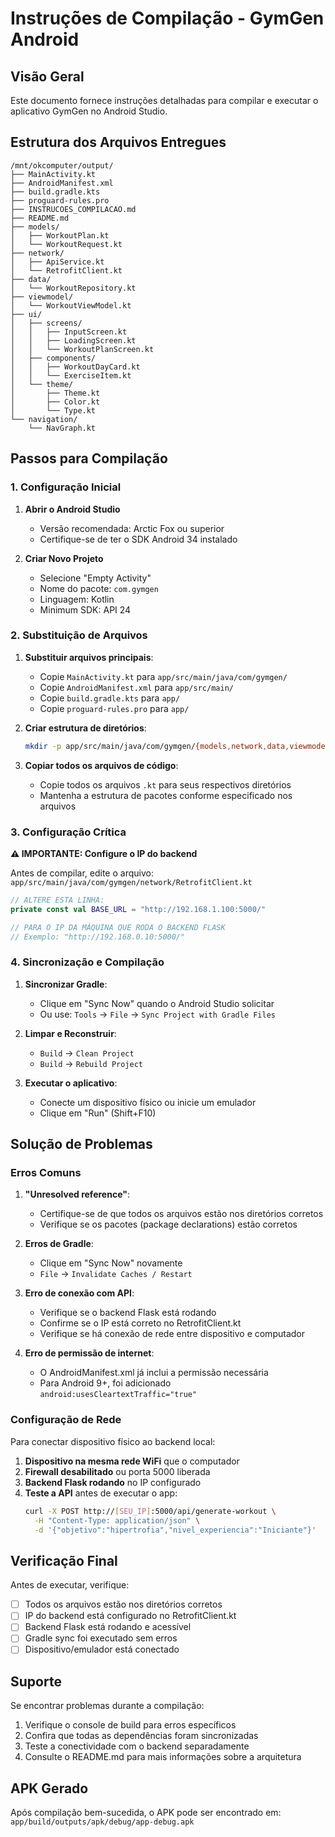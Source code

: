 # Instruções de Compilação - GymGen Android

## Visão Geral
Este documento fornece instruções detalhadas para compilar e executar o aplicativo GymGen no Android Studio.

## Estrutura dos Arquivos Entregues

```
/mnt/okcomputer/output/
├── MainActivity.kt
├── AndroidManifest.xml
├── build.gradle.kts
├── proguard-rules.pro
├── INSTRUCOES_COMPILACAO.md
├── README.md
├── models/
│   ├── WorkoutPlan.kt
│   └── WorkoutRequest.kt
├── network/
│   ├── ApiService.kt
│   └── RetrofitClient.kt
├── data/
│   └── WorkoutRepository.kt
├── viewmodel/
│   └── WorkoutViewModel.kt
├── ui/
│   ├── screens/
│   │   ├── InputScreen.kt
│   │   ├── LoadingScreen.kt
│   │   └── WorkoutPlanScreen.kt
│   ├── components/
│   │   ├── WorkoutDayCard.kt
│   │   └── ExerciseItem.kt
│   └── theme/
│       ├── Theme.kt
│       ├── Color.kt
│       └── Type.kt
└── navigation/
    └── NavGraph.kt
```

## Passos para Compilação

### 1. Configuração Inicial

1. **Abrir o Android Studio**
   - Versão recomendada: Arctic Fox ou superior
   - Certifique-se de ter o SDK Android 34 instalado

2. **Criar Novo Projeto**
   - Selecione "Empty Activity"
   - Nome do pacote: `com.gymgen`
   - Linguagem: Kotlin
   - Minimum SDK: API 24

### 2. Substituição de Arquivos

1. **Substituir arquivos principais**:
   - Copie `MainActivity.kt` para `app/src/main/java/com/gymgen/`
   - Copie `AndroidManifest.xml` para `app/src/main/`
   - Copie `build.gradle.kts` para `app/`
   - Copie `proguard-rules.pro` para `app/`

2. **Criar estrutura de diretórios**:
   ```bash
   mkdir -p app/src/main/java/com/gymgen/{models,network,data,viewmodel,ui/{screens,components,theme},navigation}
   ```

3. **Copiar todos os arquivos de código**:
   - Copie todos os arquivos `.kt` para seus respectivos diretórios
   - Mantenha a estrutura de pacotes conforme especificado nos arquivos

### 3. Configuração Crítica

**⚠️ IMPORTANTE: Configure o IP do backend**

Antes de compilar, edite o arquivo:
`app/src/main/java/com/gymgen/network/RetrofitClient.kt`

```kotlin
// ALTERE ESTA LINHA:
private const val BASE_URL = "http://192.168.1.100:5000/"

// PARA O IP DA MÁQUINA QUE RODA O BACKEND FLASK
// Exemplo: "http://192.168.0.10:5000/"
```

### 4. Sincronização e Compilação

1. **Sincronizar Gradle**:
   - Clique em "Sync Now" quando o Android Studio solicitar
   - Ou use: `Tools` → `File` → `Sync Project with Gradle Files`

2. **Limpar e Reconstruir**:
   - `Build` → `Clean Project`
   - `Build` → `Rebuild Project`

3. **Executar o aplicativo**:
   - Conecte um dispositivo físico ou inicie um emulador
   - Clique em "Run" (Shift+F10)

## Solução de Problemas

### Erros Comuns

1. **"Unresolved reference"**:
   - Certifique-se de que todos os arquivos estão nos diretórios corretos
   - Verifique se os pacotes (package declarations) estão corretos

2. **Erros de Gradle**:
   - Clique em "Sync Now" novamente
   - `File` → `Invalidate Caches / Restart`

3. **Erro de conexão com API**:
   - Verifique se o backend Flask está rodando
   - Confirme se o IP está correto no RetrofitClient.kt
   - Verifique se há conexão de rede entre dispositivo e computador

4. **Erro de permissão de internet**:
   - O AndroidManifest.xml já inclui a permissão necessária
   - Para Android 9+, foi adicionado `android:usesCleartextTraffic="true"`

### Configuração de Rede

Para conectar dispositivo físico ao backend local:

1. **Dispositivo na mesma rede WiFi** que o computador
2. **Firewall desabilitado** ou porta 5000 liberada
3. **Backend Flask rodando** no IP configurado
4. **Teste a API** antes de executar o app:
   ```bash
   curl -X POST http://[SEU_IP]:5000/api/generate-workout \
     -H "Content-Type: application/json" \
     -d '{"objetivo":"hipertrofia","nivel_experiencia":"Iniciante"}'
   ```

## Verificação Final

Antes de executar, verifique:

- [ ] Todos os arquivos estão nos diretórios corretos
- [ ] IP do backend está configurado no RetrofitClient.kt
- [ ] Backend Flask está rodando e acessível
- [ ] Gradle sync foi executado sem erros
- [ ] Dispositivo/emulador está conectado

## Suporte

Se encontrar problemas durante a compilação:

1. Verifique o console de build para erros específicos
2. Confira que todas as dependências foram sincronizadas
3. Teste a conectividade com o backend separadamente
4. Consulte o README.md para mais informações sobre a arquitetura

## APK Gerado

Após compilação bem-sucedida, o APK pode ser encontrado em:
`app/build/outputs/apk/debug/app-debug.apk`